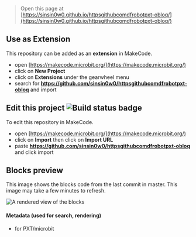 
> Open this page at [https://sinsin0w0.github.io/httpsgithubcomdfrobotpxt-obloq/](https://sinsin0w0.github.io/httpsgithubcomdfrobotpxt-obloq/)

## Use as Extension

This repository can be added as an **extension** in MakeCode.

* open [https://makecode.microbit.org/](https://makecode.microbit.org/)
* click on **New Project**
* click on **Extensions** under the gearwheel menu
* search for **https://github.com/sinsin0w0/httpsgithubcomdfrobotpxt-obloq** and import

## Edit this project ![Build status badge](https://github.com/sinsin0w0/httpsgithubcomdfrobotpxt-obloq/workflows/MakeCode/badge.svg)

To edit this repository in MakeCode.

* open [https://makecode.microbit.org/](https://makecode.microbit.org/)
* click on **Import** then click on **Import URL**
* paste **https://github.com/sinsin0w0/httpsgithubcomdfrobotpxt-obloq** and click import

## Blocks preview

This image shows the blocks code from the last commit in master.
This image may take a few minutes to refresh.

![A rendered view of the blocks](https://github.com/sinsin0w0/httpsgithubcomdfrobotpxt-obloq/raw/master/.github/makecode/blocks.png)

#### Metadata (used for search, rendering)

* for PXT/microbit
<script src="https://makecode.com/gh-pages-embed.js"></script><script>makeCodeRender("{{ site.makecode.home_url }}", "{{ site.github.owner_name }}/{{ site.github.repository_name }}");</script>
